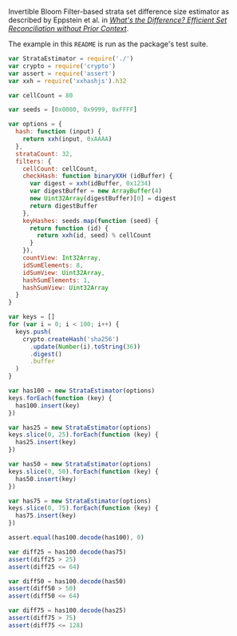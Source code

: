 Invertible Bloom Filter-based strata set difference size estimator
as described by Eppstein et al. in
[_What's the Difference? Efficient Set Reconciliation without Prior Context_][1].

[1]: https://www.ics.uci.edu/~eppstein/pubs/EppGooUye-SIGCOMM-11.pdf

The example in this `README` is run as the package's test suite.

```javascript
var StrataEstimator = require('./')
var crypto = require('crypto')
var assert = require('assert')
var xxh = require('xxhashjs').h32

var cellCount = 80

var seeds = [0x0000, 0x9999, 0xFFFF]

var options = {
  hash: function (input) {
    return xxh(input, 0xAAAA)
  },
  strataCount: 32,
  filters: {
    cellCount: cellCount,
    checkHash: function binaryXXH (idBuffer) {
      var digest = xxh(idBuffer, 0x1234)
      var digestBuffer = new ArrayBuffer(4)
      new Uint32Array(digestBuffer)[0] = digest
      return digestBuffer
    },
    keyHashes: seeds.map(function (seed) {
      return function (id) {
        return xxh(id, seed) % cellCount
      }
    }),
    countView: Int32Array,
    idSumElements: 8,
    idSumView: Uint32Array,
    hashSumElements: 1,
    hashSumView: Uint32Array
  }
}

var keys = []
for (var i = 0; i < 100; i++) {
  keys.push(
    crypto.createHash('sha256')
      .update(Number(i).toString(36))
      .digest()
      .buffer
  )
}

var has100 = new StrataEstimator(options)
keys.forEach(function (key) {
  has100.insert(key)
})

var has25 = new StrataEstimator(options)
keys.slice(0, 25).forEach(function (key) {
  has25.insert(key)
})

var has50 = new StrataEstimator(options)
keys.slice(0, 50).forEach(function (key) {
  has50.insert(key)
})

var has75 = new StrataEstimator(options)
keys.slice(0, 75).forEach(function (key) {
  has75.insert(key)
})

assert.equal(has100.decode(has100), 0)

var diff25 = has100.decode(has75)
assert(diff25 > 25)
assert(diff25 <= 64)

var diff50 = has100.decode(has50)
assert(diff50 > 50)
assert(diff50 <= 64)

var diff75 = has100.decode(has25)
assert(diff75 > 75)
assert(diff75 <= 128)
```
